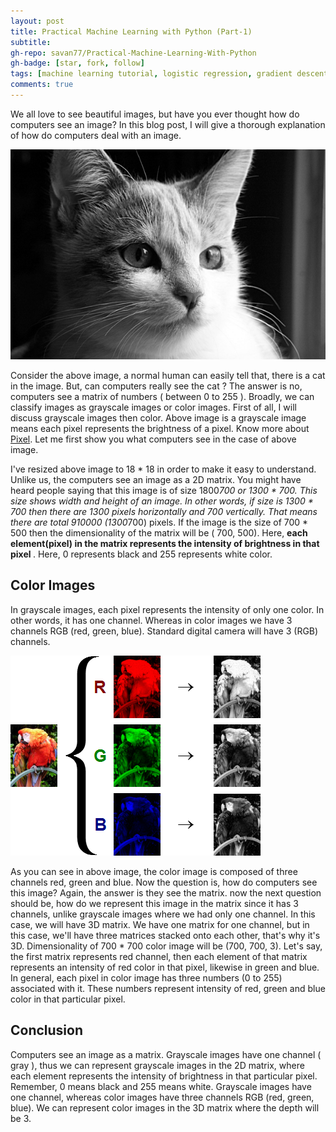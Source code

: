 ```yaml
---
layout: post
title: Practical Machine Learning with Python (Part-1)
subtitle: 
gh-repo: savan77/Practical-Machine-Learning-With-Python
gh-badge: [star, fork, follow]
tags: [machine learning tutorial, logistic regression, gradient descent, cross validation]
comments: true
---
```


We all love to see beautiful images, but have you ever thought how do computers see an image? In this blog post, I will give a thorough explanation of how do computers deal with an image.

![Cat](/assets/img/cat.jpg)

Consider the above image, a normal human can easily tell that, there is a cat in the image. But, can computers really see the cat ? The answer is no, computers see a matrix of numbers ( between 0 to 255 ). Broadly, we can classify images as grayscale images or color images. First of all, I will discuss grayscale images then color. Above image is a grayscale image means each pixel represents the brightness of a pixel. Know more about [Pixel](https://en.wikipedia.org/wiki/Pixel). Let me first show you what computers see in the case of above image. 

I've resized above image to 18 * 18 in order to make it easy to understand. Unlike us, the computers see an image as a 2D matrix. You might have heard people saying that this image is of size 1800*700 or 1300 * 700. This size shows width and height of an image. In other words, if size is 1300 * 700 then there are 1300 pixels horizontally and 700 vertically. That means there are total 910000 (1300*700) pixels. If the image is the size of 700 * 500 then the dimensionality of the matrix will be ( 700, 500). Here, <b> each element(pixel) in the matrix represents the intensity of brightness in that pixel </b>. Here, 0 represents black and 255 represents white color.

## Color Images

In grayscale images, each pixel represents the intensity of only one color. In other words, it has one channel. Whereas in color images we have 3 channels RGB (red, green, blue). Standard digital camera will have 3 (RGB) channels.

![Color](/assets/img/3channles.png)

As you can see in above image, the color image is composed of three channels red, green and blue. Now the question is, how do computers see this image? Again, the answer is they see the matrix. now the next question should be, how do we represent this image in the matrix since it has 3 channels, unlike grayscale images where we had only one channel. In this case, we will have 3D matrix. We have one matrix for one channel, but in this case, we'll have three matrices stacked onto each other, that's why it's 3D. Dimensionality of 700 * 700 color image will be (700, 700, 3). Let's say, the first matrix represents red channel, then each element of that matrix represents an intensity of red color in that pixel, likewise in green and blue. In general, each pixel in color image has three numbers (0 to 255) associated with it. These numbers represent intensity of red, green and blue color in that particular pixel.

## Conclusion

Computers see an image as a matrix. Grayscale images have one channel ( gray ), thus we can represent grayscale images in the 2D matrix, where each element represents the intensity of brightness in that particular pixel. Remember, 0 means black and 255 means white. Grayscale images have one channel, whereas color images have three channels RGB (red, green, blue). We can represent color images in the 3D matrix where the depth will be 3. 